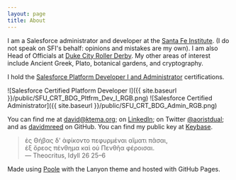 ```yaml
---
layout: page
title: About
---
```


I am a Salesforce administrator and developer at the [Santa Fe Institute](http://www.santafe.edu). (I do not speak on SFI's behalf: opinions and mistakes are my own).
I am also Head of Officials at [Duke City Roller Derby](http://dukecityderby.com).
My other areas of interest include Ancient Greek, Plato, botanical gardens, and cryptography.

I hold the [Salesforce Platform Developer I and Administrator](http://certification.salesforce.com/verification-email?init=1&email=david@ktema.org) certifications.

![Salesforce Certified Platform Developer I]({{ site.baseurl }}/public/SFU_CRT_BDG_Pltfrm_Dev_I_RGB.png) ![Salesforce Certified Administrator]({{ site.baseurl }}/public/SFU_CRT_BDG_Admin_RGB.png)

You can find me at [david@ktema.org](mailto:david@ktema.org); on [LinkedIn](https://www.linkedin.com/in/david-reed-16175b31);
on Twitter [@aoristdual](https://twitter.com/aoristdual);
and as [davidmreed](https://github.com/davidmreed) on GitHub.
You can find my public key at [Keybase](https://keybase.io/davidreed).

> ἐς Θήβας δ' ἀφίκοντο πεφυρμέναι αἵματι πᾶσαι,<br />
  ἐξ ὄρεος πένθημα καὶ οὐ Πενθῆα φέροισαι.<br />
  &mdash; Theocritus, Idyll 26 25&ndash;6

  Made using [Poole](http://getpoole.com) with the Lanyon theme and hosted with GitHub Pages.
